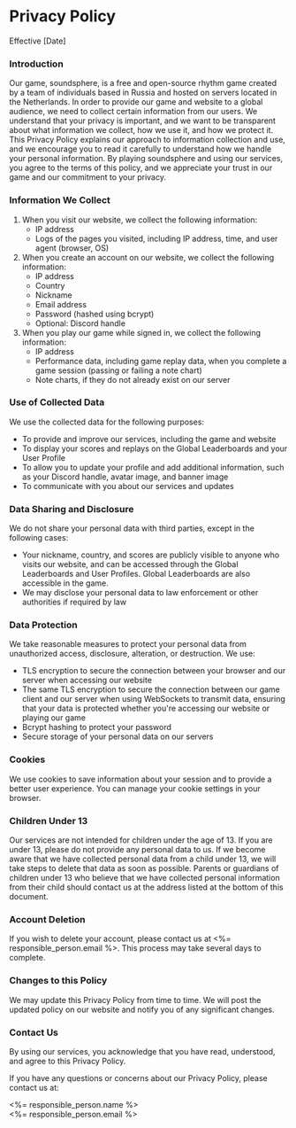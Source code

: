 # Privacy Policy

Effective [Date]

### Introduction

Our game, soundsphere, is a free and open-source rhythm game created by a team of individuals based in Russia and hosted on servers located in the Netherlands. In order to provide our game and website to a global audience, we need to collect certain information from our users. We understand that your privacy is important, and we want to be transparent about what information we collect, how we use it, and how we protect it. This Privacy Policy explains our approach to information collection and use, and we encourage you to read it carefully to understand how we handle your personal information. By playing soundsphere and using our services, you agree to the terms of this policy, and we appreciate your trust in our game and our commitment to your privacy.

### Information We Collect

1. When you visit our website, we collect the following information:
	* IP address
	* Logs of the pages you visited, including IP address, time, and user agent (browser, OS)
2. When you create an account on our website, we collect the following information:
	* IP address
	* Country
	* Nickname
	* Email address
	* Password (hashed using bcrypt)
	* Optional: Discord handle
3. When you play our game while signed in, we collect the following information:
	* IP address
	* Performance data, including game replay data, when you complete a game session (passing or failing a note chart)
	* Note charts, if they do not already exist on our server

### Use of Collected Data

We use the collected data for the following purposes:

* To provide and improve our services, including the game and website
* To display your scores and replays on the Global Leaderboards and your User Profile
* To allow you to update your profile and add additional information, such as your Discord handle, avatar image, and banner image
* To communicate with you about our services and updates

### Data Sharing and Disclosure

We do not share your personal data with third parties, except in the following cases:

* Your nickname, country, and scores are publicly visible to anyone who visits our website, and can be accessed through the Global Leaderboards and User Profiles. Global Leaderboards are also accessible in the game.
* We may disclose your personal data to law enforcement or other authorities if required by law

### Data Protection

We take reasonable measures to protect your personal data from unauthorized access, disclosure, alteration, or destruction. We use:

* TLS encryption to secure the connection between your browser and our server when accessing our website
* The same TLS encryption to secure the connection between our game client and our server when using WebSockets to transmit data, ensuring that your data is protected whether you're accessing our website or playing our game
* Bcrypt hashing to protect your password
* Secure storage of your personal data on our servers

### Cookies

We use cookies to save information about your session and to provide a better user experience. You can manage your cookie settings in your browser.

### Children Under 13

Our services are not intended for children under the age of 13. If you are under 13, please do not provide any personal data to us. If we become aware that we have collected personal data from a child under 13, we will take steps to delete that data as soon as possible. Parents or guardians of children under 13 who believe that we have collected personal information from their child should contact us at the address listed at the bottom of this document.

### Account Deletion

If you wish to delete your account, please contact us at <%= responsible_person.email %>. This process may take several days to complete.

### Changes to this Policy

We may update this Privacy Policy from time to time. We will post the updated policy on our website and notify you of any significant changes.

### Contact Us

By using our services, you acknowledge that you have read, understood, and agree to this Privacy Policy.

If you have any questions or concerns about our Privacy Policy, please contact us at:

<%= responsible_person.name %>  
<%= responsible_person.email %>
